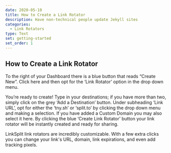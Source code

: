```yaml
---
date: 2020-05-10
title: How to Create a Link Rotator
description: Have non-technical people update Jekyll sites
categories:
  - Link Rotators
type: Text
set: getting-started
set_order: 1
---
```


## How to Create a Link Rotator

To the right of your Dashboard there is a blue button that reads “Create New”. Click here and then opt for the ‘Link Rotator’ option in the drop down menu. 

You’re ready to create! Type in your destinations; if you have more than two, simply click on the grey ‘Add a Destination’ button. Under subheading ‘Link URL’, opt for either the ‘tny.sh’ or ‘split.to’ by clicking the drop down menu and making a selection. If you have added a Custom Domain you may also select it here. By clicking the blue ‘Create Link Rotator’ button your link rotator will be instantly created and ready for sharing.

LinkSplit link rotators are incredibly customizable. With a few extra clicks you can change your link's URL, domain, link expirations, and even add tracking pixels.
